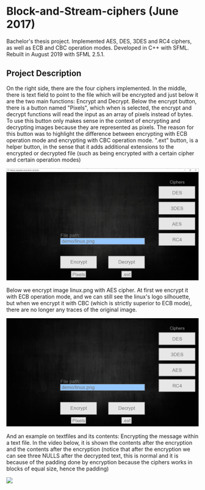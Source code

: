 # Block-and-Stream-ciphers (June 2017)
Bachelor's thesis project. Implemented AES, DES, 3DES and RC4 ciphers, as well as ECB and CBC operation modes. Developed in C++ with SFML. Rebuilt in August 2019 with SFML 2.5.1.

## Project Description

On the right side, there are the four ciphers implemented. In the middle, there is text field to point to the file which will be encrypted and just below it are the two main functions: Encrypt and Decrypt. Below the encrypt button, there is a button named "Pixels", which when is selected, the encrypt and decrypt functions will read the input as an array of pixels instead of bytes. To use this button only makes sense in the context of encrypting and decrypting images because they are represented as pixels. The reason for this button was to highlight the difference between encrypting with ECB operation mode and encrypting with CBC operation mode. ".ext" button, is a helper button, in the sense that it adds additional extensions to the encrypted or decrypted file (such as being encrypted with a certain cipher and certain operation modes)

![](licentaUI.png)


Below we encrypt image linux.png with AES cipher. At first we encrypt it with ECB operation mode, and we can still see the linux's logo silhouette, but when we encrypt it with CBC (which is strictly superior to ECB mode), there are no longer any traces of the original image.

![](encryptimage.gif)

And an example on textfiles and its contents: Encrypting the message within a text file. In the video below, it is shown the contents after the encryption and the contents after the encryption (notice that after the encryption we can see three NULLS after the decrypted text, this is normal and it is because of the padding done by encryption because the ciphers works in blocks of equal size, hence the padding)

![](encrypttextfile.gif)
